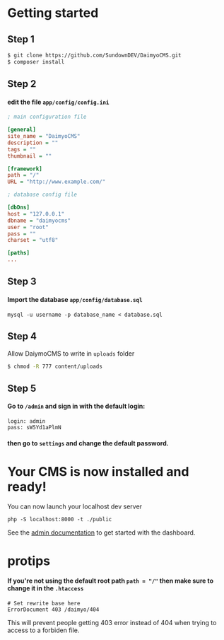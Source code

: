 # Getting started

## Step 1
~~~ bash
$ git clone https://github.com/SundownDEV/DaimyoCMS.git
$ composer install
~~~

## Step 2
#### edit the file ```app/config/config.ini```

~~~ ini
; main configuration file

[general]
site_name = "DaimyoCMS"
description = ""
tags = ""
thumbnail = ""

[framework]
path = "/"
URL = "http://www.example.com/"

; database config file

[dbDns]
host = "127.0.0.1"
dbname = "daimyocms"
user = "root"
pass = ""
charset = "utf8"

[paths]
...
~~~

## Step 3
#### Import the database ```app/config/database.sql```

~~~ mysql
mysql -u username -p database_name < database.sql
~~~

## Step 4
Allow DaiymoCMS to write in ```uploads``` folder
~~~ bash
$ chmod -R 777 content/uploads
~~~

## Step 5
#### Go to ```/admin``` and sign in with the default login:

~~~
login: admin
pass: sW5Yd1aPlmN
~~~

#### then go to ```settings``` and change the default password.

# Your CMS is now installed and ready!

You can now launch your localhost dev server
~~~
php -S localhost:8000 -t ./public
~~~

See the [admin documentation](https://github.com/SundownDEV/DaimyoCMS/blob/master/docs/AdminPanel.md) to get started with the dashboard.

# protips
#### If you're not using the default root path ```path = "/"``` then make sure to change it in the ```.htaccess```

~~~
# Set rewrite base here
ErrorDocument 403 /daimyo/404
~~~

This will prevent people getting 403 error instead of 404 when trying to access to a forbiden file.

